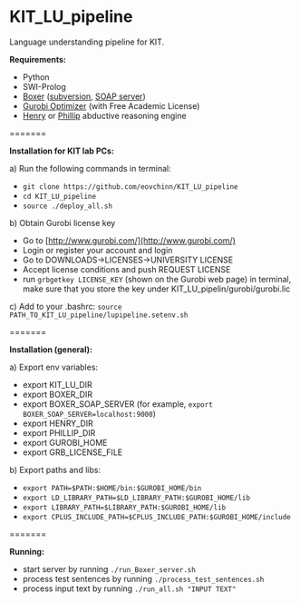 # KIT_LU_pipeline
Language understanding pipeline for KIT.

**Requirements:**
* Python
* SWI-Prolog
* [Boxer](http://svn.ask.it.usyd.edu.au/trac/candc/wiki/boxer) ([subversion](http://svn.ask.it.usyd.edu.au/trac/candc/wiki/Subversion), [SOAP server](http://svn.ask.it.usyd.edu.au/trac/candc/wiki/InstallSOAP))
* [Gurobi Optimizer](http://www.gurobi.com/) (with Free Academic License)
* [Henry](https://github.com/naoya-i/henry-n700) or [Phillip](https://github.com/kazeto/phillip) abductive reasoning engine

=======

**Installation for KIT lab PCs:**

a) Run the following commands in terminal:
- `git clone https://github.com/eovchinn/KIT_LU_pipeline`
- `cd KIT_LU_pipeline`
- `source ./deploy_all.sh`

b) Obtain Gurobi license key
- Go to [http://www.gurobi.com/](http://www.gurobi.com/)
- Login or register your account and login
- Go to DOWNLOADS->LICENSES->UNIVERSITY LICENSE
- Accept license conditions and push REQUEST LICENSE
- run `grbgetkey LICENSE_KEY` (shown on the Gurobi web page) in terminal, make sure that you store the key under KIT_LU_pipelin/gurobi/gurobi.lic

c) Add to your .bashrc: `source PATH_TO_KIT_LU_pipeline/lupipeline.setenv.sh`

=======

**Installation (general):**

a) Export env variables:
* export KIT_LU_DIR
* export BOXER_DIR
* export BOXER_SOAP_SERVER (for example, `export BOXER_SOAP_SERVER=localhost:9000`)
* export HENRY_DIR
* export PHILLIP_DIR
* export GUROBI_HOME
* export GRB_LICENSE_FILE

b) Export paths and libs:
* `export PATH=$PATH:$HOME/bin:$GUROBI_HOME/bin`
* `export LD_LIBRARY_PATH=$LD_LIBRARY_PATH:$GUROBI_HOME/lib`
* `export LIBRARY_PATH=$LIBRARY_PATH:$GUROBI_HOME/lib`
* `export CPLUS_INCLUDE_PATH=$CPLUS_INCLUDE_PATH:$GUROBI_HOME/include`

=======

**Running:**
* start server by running `./run_Boxer_server.sh`
* process test sentences by running `./process_test_sentences.sh`
* process input text by running `./run_all.sh "INPUT TEXT"`
